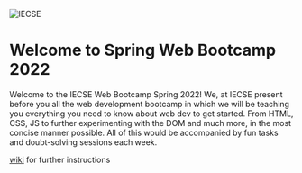 ![IECSE](https://user-images.githubusercontent.com/74554892/158431402-a4a54b0b-c53a-4a09-bf2e-933a8c617c86.PNG)

# Welcome to Spring Web Bootcamp 2022

Welcome to the IECSE Web Bootcamp Spring 2022! We, at IECSE present before you all the web development bootcamp in which we will be teaching you everything you need to know about web dev to get started.  From HTML, CSS, JS to further experimenting with the DOM and much more, in the most concise manner possible. All of this would be accompanied by fun tasks and doubt-solving sessions each week.

[wiki](https://github.com/Prajnaprabhu3/IECSE-Web-Winter-2022/wiki) for further instructions



